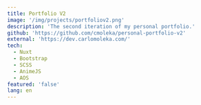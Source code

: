 ```yaml
---
title: Portfolio V2
image: '/img/projects/portfoliov2.png'
description: 'The second iteration of my personal portfolio.'
github: 'https://github.com/cmoleka/personal-portfolio-v2'
external: 'https://dev.carlomoleka.com/'
tech:
  - Nuxt
  - Bootstrap
  - SCSS
  - AnimeJS
  - AOS
featured: 'false'
lang: en
---
```

